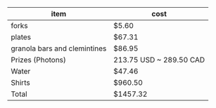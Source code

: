 | item | cost|
|-------|---|
| forks | $5.60 |
| plates | $67.31 |
| granola bars and clemintines | $86.95 |
| Prizes (Photons) | 213.75 USD ~ 289.50 CAD| 
| Water | $47.46 |
| Shirts | $960.50 |
| Total | $1457.32 |
